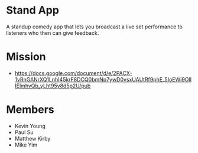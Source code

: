 # Stand App

A standup comedy app that lets you broadcast a live set performance to listeners who then can give feedback.

# Mission
- https://docs.google.com/document/d/e/2PACX-1vRnGANrXQ1LnhI45krF8DCQ0bmNp7ywD0vsxUAUtRf9phE_5IoEWi9OlIIElmhvQb_yLht95y8d5p2U/pub

# Members
- Kevin Young
- Paul Su
- Matthew Kirby
- Mike Yim
